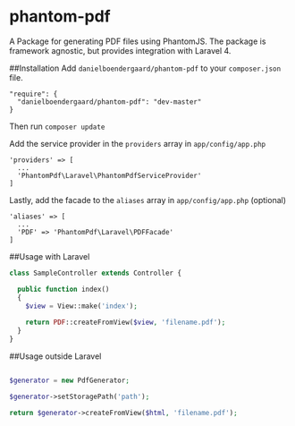 phantom-pdf
===========

A Package for generating PDF files using PhantomJS. The package is framework agnostic, but provides integration with Laravel 4.

##Installation
Add `danielboendergaard/phantom-pdf` to your `composer.json` file.

````
"require": {
  "danielboendergaard/phantom-pdf": "dev-master"
}
````

Then run `composer update`

Add the service provider in the `providers` array in `app/config/app.php`
````
'providers' => [
  ...
  'PhantomPdf\Laravel\PhantomPdfServiceProvider'
]
````

Lastly, add the facade to the `aliases` array in `app/config/app.php` (optional)
````
'aliases' => [
  ...
  'PDF' => 'PhantomPdf\Laravel\PDFFacade'
]
````

##Usage with Laravel
````php
class SampleController extends Controller {

  public function index()
  {
    $view = View::make('index');
    
    return PDF::createFromView($view, 'filename.pdf');
  }
}
````

##Usage outside Laravel

````php

$generator = new PdfGenerator;

$generator->setStoragePath('path');

return $generator->createFromView($html, 'filename.pdf');

````
